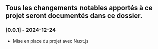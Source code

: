 ## Tous les changements notables apportés à ce projet seront documentés dans ce dossier.


### [0.0.1] - 2024-12-24
- Mise en place du projet avec Nuxt.js